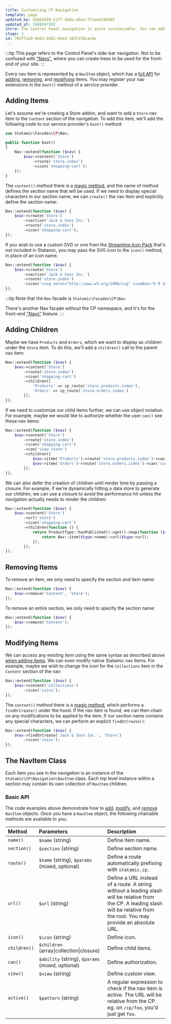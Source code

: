 ```yaml
---
title: Customizing CP Navigation
template: page
updated_by: 42bb2659-2277-44da-a5ea-2f1eed146402
updated_at: 1569347202
intro: The Control Panel navigation is quite customizable. You can add your own sections, pages, and subpages, as well as remove and modify existing ones.
stage: 1
id: 785ffa10-8b63-44b1-9da3-3837250cacbe
---
```


:::tip
This page refers to the Control Panel's side-bar navigation. Not to be confused with ["Navs"](/navigation), where you can create trees to be used for the front-end of your site.
:::

Every nav item is represented by a `NavItem` object, which has a [full API](#the-navitem-class) for [adding](#adding-items), [removing](#removing-items), and [modifying](#modifying-items) items.  You may register your nav extensions in the `boot()` method of a service provider.

## Adding Items

Let's assume we're creating a Store addon, and want to add a `Store` nav item to the `Content` section of the navigation.  To add this item, we'll add the following code to our service provider's `boot()` method:

```php
use Statamic\Facades\CP\Nav;

public function boot()
{
    Nav::extend(function ($nav) {
        $nav->content('Store')
            ->route('store.index')
            ->icon('shopping-cart');
    });
}
```

The `content()` method there is a [magic method](http://php.net/manual/en/language.oop5.magic.php), and the name of method defines the section name that will be used.  If we need to display special characters in our section name, we can `create()` the nav item and explicitly define the section name:

```php
Nav::extend(function ($nav) {
    $nav->create('Store')
        ->section('Jack & Sons Inc.')
        ->route('store.index')
        ->icon('shopping-cart');
});
```

If you wish to use a custom SVG or one from the [Streamline Icon Pack](https://streamlineicons.com/) that's not included in Statamic, you may pass the SVG icon to the `icon()` method, in place of an icon name.

```php
Nav::extend(function ($nav) {
    $nav->create('Store')
        ->section('Jack & Sons Inc.')
        ->route('store.index')
        ->icon('<svg xmlns="http://www.w3.org/2000/svg" viewBox="0 0 24 24"><path d="M6.547 9.674l7.778 7.778a4.363 4.363 0 0 0 .9-4.435l5.965-5.964.177.176a1.25 1.25 0 0 0 1.768-1.767l-4.6-4.6a1.25 1.25 0 0 0-1.765 1.771l.177.177-5.965 5.965a4.366 4.366 0 0 0-4.435.899zM10.436 13.563L.5 23.499" fill="none" stroke="currentColor" stroke-linecap="round" stroke-linejoin="round" stroke-width="1.5"/></svg>');
});
```

:::tip
Note that the `Nav` facade is `Statamic\Facades\CP\Nav`.

There's another Nav facade _without_ the CP namespace, and it's for the front-end ["Navs"](/navigation) feature.
:::

## Adding Children

Maybe we have `Products` and `Orders`, which we want to display as children under the `Store` item.  To do this, we'll add a `children()` call to the parent nav item:

```php
Nav::extend(function ($nav) {
    $nav->content('Store')
        ->route('store.index')
        ->icon('shopping-cart')
        ->children([
            'Products' => cp_route('store.products.index'),
            'Orders' => cp_route('store.orders.index')
        ]);
});
```

If we need to customize our child items further, we can use object notation.  For example, maybe we would like to authorize whether the user `can()` see these nav items:

```php
Nav::extend(function ($nav) {
    $nav->content('Store')
        ->route('store.index')
        ->icon('shopping-cart')
        ->can('view store')
        ->children([
            $nav->item('Products')->route('store.products.index')->can('view products'),
            $nav->item('Orders')->route('store.orders.index')->can('view orders')
        ]);
});
```

We can also defer the creation of children until render time by passing a closure.  For example, if we're dynamically hitting a data store to generate our children, we can use a closure to avoid the performance hit unless the navigation actually needs to render the children:

```php
Nav::extend(function ($nav) {
    $nav->content('Store')
        ->url('store')
        ->icon('shopping-cart')
        ->children(function () {
            return ProductType::hasPublished()->get()->map(function ($type) {
                return Nav::item($type->name)->url($type->url);
            });
        });
});
```

## Removing Items

To remove an item, we only need to specify the section and item name:

```php
Nav::extend(function ($nav) {
    $nav->remove('Content', 'Store');
});
```

To remove an entire section, we only need to specify the section name:

```php
Nav::extend(function ($nav) {
    $nav->remove('Content');
});
```

## Modifying Items

We can access any existing item using the same syntax as described above [when adding items](#adding-items).  We can even modify native Statamic nav items.  For example, maybe we wish to change the icon for the `Collections` item in the `Content` section of the nav:

```php
Nav::extend(function ($nav) {
    $nav->content('Collections')
        ->icon('coins');
});
```

The `content()` method there is a [magic method](http://php.net/manual/en/language.oop5.magic.php), which performs a `findOrCreate()` under the hood.  If the nav item is found, we can then chain on any modifications to be applied to the item.  If our section name contains any special characters, we can perform an explicit `findOrCreate()`:

```php
Nav::extend(function ($nav) {
    $nav->findOrCreate('Jack & Sons Inc.', 'Store')
        ->icon('coins');
});
```

## The NavItem Class

Each item you see in the navigation is an instance of the `Statamic\CP\Navigation\NavItem` class. Each top level instance within a section may contain its own collection of `NavItem` children.

### Basic API

The code examples above demonstrate how to [add](#adding-items), [modify](#modifying-items), and [remove](#removing-items) `NavItem` objects.  Once you have a `NavItem` object, the following chainable methods are available to you:

| Method | Parameters | Description |
| :--- | :--- | :--- |
| `name()` | `$name` (string) | Define item name. |
| `section()` | `$section` (string) | Define section name. |
| `route()` | `$name` (string), `$params` (mixed, optional) | Define a route automatically prefixing with `statamic.cp.` |
| `url()` | `$url` (string) | Define a URL instead of a route. A string without a leading slash will be relative from the CP. A leading slash will be relative from the root. You may provide an absolute URL. |
| `icon()` | `$icon` (string) | Define icon. |
| `children()` | `$children` (array\|collection\|closure) | Define child items. |
| `can()` | `$ability` (string), `$params` (mixed, optional) | Define authorization. |
| `view()` | `$view` (string) | Define custom view. |
| `active()` | `$pattern` (string) | A regular expression to check if the nav item is active. The URL will be relative from the CP. eg. on `/cp/foo`, you'd just get `foo`. |

